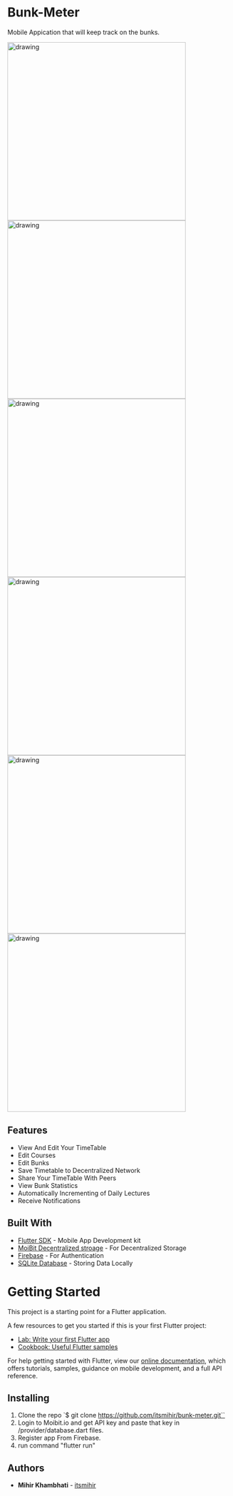 # Bunk-Meter

Mobile Appication that will keep track on the bunks.

  <img src="./images/1.png" alt="drawing" width="400"/>        <img src="./images/2.png" alt="drawing" width="400"/>     
  <img src="./images/3.png" alt="drawing" width="400"/>        <img src="./images/4.png" alt="drawing" width="400"/>
  <img src="./images/5.png" alt="drawing" width="400"/>        <img src="./images/6.png" alt="drawing" width="400"/>

## Features

- View And Edit Your TimeTable
- Edit Courses
- Edit Bunks
- Save Timetable to Decentralized Network
- Share Your TimeTable With Peers
- View Bunk Statistics
- Automatically Incrementing of Daily Lectures
- Receive Notifications

## Built With

- [Flutter SDK](https://flutter.dev/) - Mobile App Development kit
- [MoiBit Decentralized stroage](https://www.moibit.io/?promocode=moibit) - For Decentralized Storage
- [Firebase](https://firebase.google.com/) - For Authentication 
- [SQLite Database](https://www.sqlite.org/index.html) - Storing Data Locally

# Getting Started

This project is a starting point for a Flutter application.

A few resources to get you started if this is your first Flutter project:

- [Lab: Write your first Flutter app](https://flutter.dev/docs/get-started/codelab)
- [Cookbook: Useful Flutter samples](https://flutter.dev/docs/cookbook)

For help getting started with Flutter, view our
[online documentation](https://flutter.dev/docs), which offers tutorials,
samples, guidance on mobile development, and a full API reference.


## Installing

1. Clone the repo `$ git clone https://github.com/itsmihir/bunk-meter.git``
2. Login to Moibit.io and get API key and paste that key in /provider/database.dart files.
3. Register app From Firebase.
2. run command "flutter run"

## Authors

- **Mihir Khambhati** - [itsmihir](https://github.com/itsmihir)
